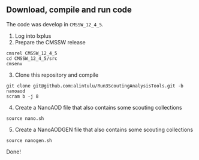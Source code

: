 ## Download, compile and run code

The code was develop in `CMSSW_12_4_5`.

1. Log into lxplus
2. Prepare the CMSSW release

```
cmsrel CMSSW_12_4_5
cd CMSSW_12_4_5/src
cmsenv
```

3. Clone this repository and compile

```
git clone git@github.com:alintulu/Run3ScoutingAnalysisTools.git -b nanoaod
scram b -j 8
```
4. Create a NanoAOD file that also contains some scouting collections

```
source nano.sh
```

5. Create a NanoAODGEN file that also contains some scouting collections

```
source nanogen.sh
```

Done!

